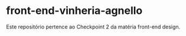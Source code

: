 # front-end-vinheria-agnello
 Este repositório pertence ao Checkpoint 2 da matéria front-end design.
